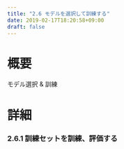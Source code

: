 ```yaml
---
title: "2.6 モデルを選択して訓練する"
date: 2019-02-17T18:20:58+09:00
draft: false
---
```


# 概要
モデル選択 & 訓練

# 詳細

### 2.6.1 訓練セットを訓練、評価する

